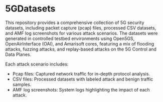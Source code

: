 # 5GDatasets
This repository provides a comprehensive collection of 5G security datasets, including packet capture (pcap) files, processed CSV datasets, and AMF log screenshots for various attack scenarios. The datasets were generated in controlled testbed environments using Open5GS, OpenAirInterface (OAI), and Amarisoft cores, featuring a mix of flooding attacks, fuzzing attacks, and replay-based attacks on the 5G Control and Data Planes.

Each attack scenario includes:

- Pcap files: Captured network traffic for in-depth protocol analysis.
- CSV files: Processed datasets with labeled attack and benign traffic samples.
- AMF log screenshots: System logs highlighting the impact of each attack.

